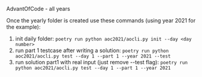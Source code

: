 AdvantOfCode - all years

Once the yearly folder is created use these commands (using year 2021 for the example):

1. init daily folder: `poetry run python aoc2021/aocli.py init --day <day number>`
2. run part 1 testcase after writing a solution: `poetry run python aoc2021/aocli.py test --day 1 --part 1 --year 2021 --test`
3. run solution part1 with real input (just remove --test flag): `poetry run python aoc2021/aocli.py test --day 1 --part 1 --year 2021`

